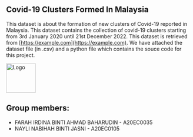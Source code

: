 ## Covid-19 Clusters Formed In Malaysia

This dataset is about the formation of new clusters of Covid-19 reported in Malaysia. This dataset contains the collection of covid-19 clusters starting from 3rd January 2020 until 21st December 2022. This dataset is retrieved from [https://example.com](https://example.com). We have attached the dataset file (in .csv) and a python file which contains the souce code for this project.

 <a>
    <img src="[images/logo.png](https://i.kym-cdn.com/entries/icons/original/000/027/916/hamster.jpg)" alt="Logo" width="80" height="80">
  </a>

## Group members:
* FARAH IRDINA BINTI AHMAD BAHARUDIN - A20EC0035
* NAYLI NABIHAH BINTI JASNI - A20EC0105
